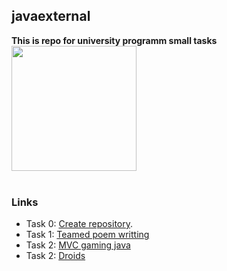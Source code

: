 ## javaexternal
**This is repo for university programm small tasks**<br>
<img width = "200" height = "200" src = "https://avatars1.githubusercontent.com/u/40790300?s=460&v=4">
<br><br>
### Links
* Task 0: [Create repository](https://github.com/Menacing15/JavaExternal).
* Task 1: [Teamed poem writting](https://github.com/Menacing15/JavaExternal02)
* Task 2: [MVC gaming java](https://github.com/Menacing15/javaexternal/tree/master/src/ua/javaextern/aleksandr/mvctask)
* Task 2: [Droids](https://github.com/Menacing15/javaexternal/tree/master/src/ua/javaextern/aleksandr/droids)
